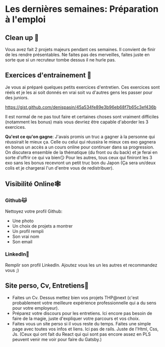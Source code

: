 # Les dernières semaines: Préparation à l'emploi

## Clean up 👗

Vous avez fait 2 projets majeurs pendant ces semaines.
Il convient de finir de les rendre présentables.
Ne faites pas des merveilles, faites juste en sorte que si un recruteur tombe dessus il ne hurle pas. 

## Exercices d'entrainement 🚋

Je vous ai préparé quelques petits exercices d'entretien. Ces exercices sont réels et je les ai soit donnés en vrai soit vu d'autres gens les passer pour des juniors.

https://gist.github.com/denispasin/45a534fe89e3b96eb68f7b65c3ef436b

Il est normal de ne pas tout faire et certaines choses sont vraiment difficiles (notamment les bonus) mais vous devriez être capable d'aborder les 3 exercices.

**Qu'est ce qu'on gagne**: J'avais promis un truc a gagner à la personne qui réussirait le mieux ça.
Celle ou celui qui réussira le mieux ces exo gagnera en bonus un accès a un cours online pour continuer dans sa progression.
On discutera ensemble de la thématique (du front ou du back) et je ferai en sorte d'offrir ce qui va bien😏
Pour les autres, tous ceux qui finiront les 3 exo sans les bonus recevront un petit truc bon du Japon (Ça sera un/deux colis et je chargerai l'un d'entre vous de redistribuer).


## Visibilité Online🕸

### Github🐱

Nettoyez votre profil Github:

  * Une photo
  * Un choix de projets a montrer
  * Un profil rempli
  * Son vrai nom
  * Son email

### LinkedIn🔗

Remplir son profil LinkedIn.
Ajoutez vous les un les autres et recommandez vous ;)

## Site perso, Cv, Entretiens📄

* Faites un Cv. Dessus mettez bien vos projets THP@next (c'est probablement votre meilleure expérience professionnelle qui a du sens pour votre employeur).
* Préparez votre discours pour les entretiens. Ici encore pas besoin de faire de la magie, juste d'expliquer votre parcours et vos choix.
* Faites vous un site perso si il vous reste du temps. Faites une simple page avec toutes vos infos et liens. Ici pas de rails. Juste de l'Html, Css, Js. (Ceux qui ont fait du React qui qui sont pas encore assez en PLS peuvent venir me voir pour faire du Gatsby.)
